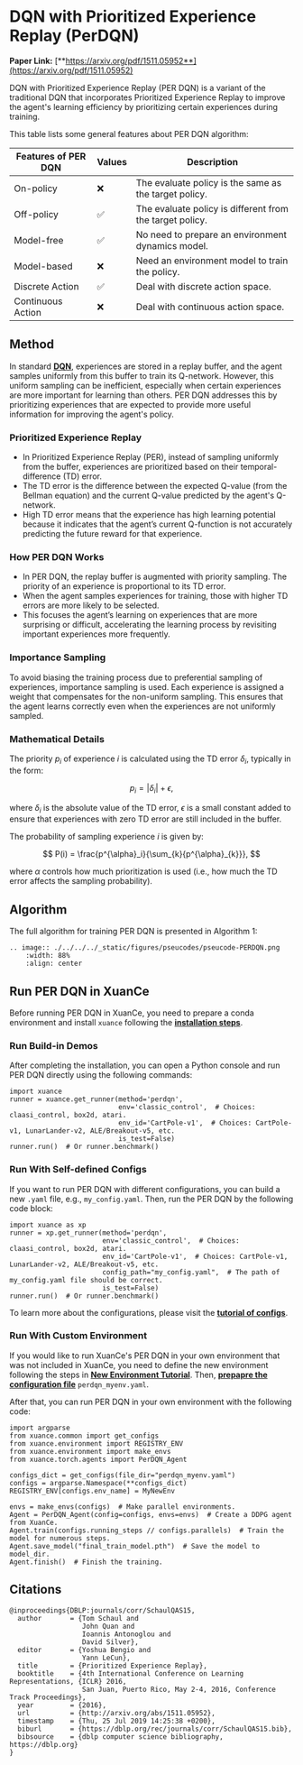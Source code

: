 # DQN with Prioritized Experience Replay (PerDQN)

**Paper Link:** [**https://arxiv.org/pdf/1511.05952**](https://arxiv.org/pdf/1511.05952)

DQN with Prioritized Experience Replay (PER DQN) is a variant of the traditional DQN 
that incorporates Prioritized Experience Replay to improve the agent's learning efficiency 
by prioritizing certain experiences during training.

This table lists some general features about PER DQN algorithm:

| Features of PER DQN | Values | Description                                              |
|---------------------|--------|----------------------------------------------------------|
| On-policy           | ❌      | The evaluate policy is the same as the target policy.    |
| Off-policy          | ✅      | The evaluate policy is different from the target policy. | 
| Model-free          | ✅      | No need to prepare an environment dynamics model.        | 
| Model-based         | ❌      | Need an environment model to train the policy.           | 
| Discrete Action     | ✅      | Deal with discrete action space.                         |   
| Continuous Action   | ❌      | Deal with continuous action space.                       |

## Method

In standard [**DQN**](./dqn_agent.md#deep-q-netowrk), experiences are stored in a replay buffer, 
and the agent samples uniformly from this buffer to train its Q-network. 
However, this uniform sampling can be inefficient, especially when certain experiences are more important for learning than others. 
PER DQN addresses this by prioritizing experiences that are expected to provide more useful information for improving the agent's policy.

### Prioritized Experience Replay

- In Prioritized Experience Replay (PER), instead of sampling uniformly from the buffer, experiences are prioritized based on their temporal-difference (TD) error.
- The TD error is the difference between the expected Q-value (from the Bellman equation) and the current Q-value predicted by the agent's Q-network.
- High TD error means that the experience has high learning potential because it indicates that the agent’s current Q-function is not accurately predicting the future reward for that experience.

### How PER DQN Works

- In PER DQN, the replay buffer is augmented with priority sampling. The priority of an experience is proportional to its TD error.
- When the agent samples experiences for training, those with higher TD errors are more likely to be selected.
- This focuses the agent’s learning on experiences that are more surprising or difficult, accelerating the learning process by revisiting important experiences more frequently.

### Importance Sampling

To avoid biasing the training process due to preferential sampling of experiences, importance sampling is used.
Each experience is assigned a weight that compensates for the non-uniform sampling. 
This ensures that the agent learns correctly even when the experiences are not uniformly sampled.

### Mathematical Details

The priority $p_i$ of experience $i$ is calculated using the TD error $\delta_i$, typically in the form:

$$
p_i = |\delta_i| + \epsilon,
$$

where $\delta_i$ is the absolute value of the TD error, 
$\epsilon$ is a small constant added to ensure that experiences with zero TD error are still included in the buffer.

The probability of sampling experience $i$ is given by:

$$
P(i) = \frac{p^{\alpha}_i}{\sum_{k}{p^{\alpha}_{k}}},
$$

where $\alpha$ controls how much prioritization is used (i.e., how much the TD error affects the sampling probability).

## Algorithm

The full algorithm for training PER DQN is presented in Algorithm 1:

```{eval-rst}
.. image:: ./../../../_static/figures/pseucodes/pseucode-PERDQN.png
    :width: 88%
    :align: center
```

## Run PER DQN in XuanCe

Before running PER DQN in XuanCe, you need to prepare a conda environment and install ``xuance`` following 
the [**installation steps**](./../../../usage/installation.rst#install-xuance).

### Run Build-in Demos

After completing the installation, you can open a Python console and run PER DQN directly using the following commands:

```python3
import xuance
runner = xuance.get_runner(method='perdqn',
                           env='classic_control',  # Choices: claasi_control, box2d, atari.
                           env_id='CartPole-v1',  # Choices: CartPole-v1, LunarLander-v2, ALE/Breakout-v5, etc.
                           is_test=False)
runner.run()  # Or runner.benchmark()
```

### Run With Self-defined Configs

If you want to run PER DQN with different configurations, you can build a new ``.yaml`` file, e.g., ``my_config.yaml``.
Then, run the PER DQN by the following code block:

```python3
import xuance as xp
runner = xp.get_runner(method='perdqn',
                       env='classic_control',  # Choices: claasi_control, box2d, atari.
                       env_id='CartPole-v1',  # Choices: CartPole-v1, LunarLander-v2, ALE/Breakout-v5, etc.
                       config_path="my_config.yaml",  # The path of my_config.yaml file should be correct.
                       is_test=False)
runner.run()  # Or runner.benchmark()
```

To learn more about the configurations, please visit the 
[**tutorial of configs**](./../../configs/configuration_examples.rst).

### Run With Custom Environment

If you would like to run XuanCe's PER DQN in your own environment that was not included in XuanCe, 
you need to define the new environment following the steps in 
[**New Environment Tutorial**](./../../../usage/custom_env/custom_drl_env.rst).
Then, [**prepapre the configuration file**](./../../../usage/custom_env/custom_drl_env.rst#step-2-create-the-config-file-and-read-the-configurations) 
 ``perdqn_myenv.yaml``.

After that, you can run PER DQN in your own environment with the following code:

```python3
import argparse
from xuance.common import get_configs
from xuance.environment import REGISTRY_ENV
from xuance.environment import make_envs
from xuance.torch.agents import PerDQN_Agent

configs_dict = get_configs(file_dir="perdqn_myenv.yaml")
configs = argparse.Namespace(**configs_dict)
REGISTRY_ENV[configs.env_name] = MyNewEnv

envs = make_envs(configs)  # Make parallel environments.
Agent = PerDQN_Agent(config=configs, envs=envs)  # Create a DDPG agent from XuanCe.
Agent.train(configs.running_steps // configs.parallels)  # Train the model for numerous steps.
Agent.save_model("final_train_model.pth")  # Save the model to model_dir.
Agent.finish()  # Finish the training.
```

## Citations

```{code-block} bash
@inproceedings{DBLP:journals/corr/SchaulQAS15,
  author       = {Tom Schaul and
                  John Quan and
                  Ioannis Antonoglou and
                  David Silver},
  editor       = {Yoshua Bengio and
                  Yann LeCun},
  title        = {Prioritized Experience Replay},
  booktitle    = {4th International Conference on Learning Representations, {ICLR} 2016,
                  San Juan, Puerto Rico, May 2-4, 2016, Conference Track Proceedings},
  year         = {2016},
  url          = {http://arxiv.org/abs/1511.05952},
  timestamp    = {Thu, 25 Jul 2019 14:25:38 +0200},
  biburl       = {https://dblp.org/rec/journals/corr/SchaulQAS15.bib},
  bibsource    = {dblp computer science bibliography, https://dblp.org}
}
```
